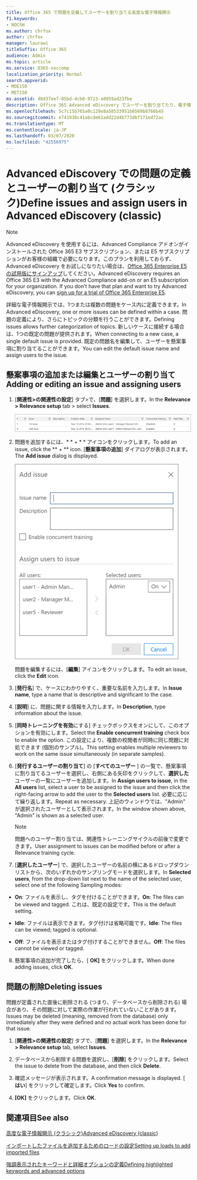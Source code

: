 ```yaml
---
title: Office 365 で問題を定義してユーザーを割り当てる高度な電子情報開示
f1.keywords:
- NOCSH
ms.author: chrfox
author: chrfox
manager: laurawi
titleSuffix: Office 365
audience: Admin
ms.topic: article
ms.service: O365-seccomp
localization_priority: Normal
search.appverid:
- MOE150
- MET150
ms.assetid: 48d37ee7-05bd-4cb8-9723-a8959ad23fbe
description: Office 365 Advanced eDiscovery でユーザーを割り当てたり、電子情報開示ケースの問題を削除したりするなど、案件を追加または編集する方法について説明します。
ms.openlocfilehash: 5c7c15b765a0c129e8a58533951b6569b8766b45
ms.sourcegitcommit: e741930c41abcde61add22d4b773dbf171ed72ac
ms.translationtype: MT
ms.contentlocale: ja-JP
ms.lasthandoff: 03/07/2020
ms.locfileid: "42556975"
---
```

# <a name="define-issues-and-assign-users-in-advanced-ediscovery-classic"></a><span data-ttu-id="0c7fe-103">Advanced eDiscovery での問題の定義とユーザーの割り当て (クラシック)</span><span class="sxs-lookup"><span data-stu-id="0c7fe-103">Define issues and assign users in Advanced eDiscovery (classic)</span></span>

> [!NOTE]
> <span data-ttu-id="0c7fe-p101">Advanced eDiscovery を使用するには、Advanced Compliance アドオンがインストールされた Office 365 E3 サブスクリプション、または E5 サブスクリプションがお客様の組織で必要になります。このプランを利用しておらず、Advanced eDiscovery をお試しになりたい場合は、[Office 365 Enterprise E5 の試用版にサインアップ](https://go.microsoft.com/fwlink/p/?LinkID=698279)してください。</span><span class="sxs-lookup"><span data-stu-id="0c7fe-p101">Advanced eDiscovery requires an Office 365 E3 with the Advanced Compliance add-on or an E5 subscription for your organization. If you don't have that plan and want to try Advanced eDiscovery, you can [sign up for a trial of Office 365 Enterprise E5](https://go.microsoft.com/fwlink/p/?LinkID=698279).</span></span> 
  
<span data-ttu-id="0c7fe-106">詳細な電子情報開示では、1つまたは複数の問題をケース内に定義できます。</span><span class="sxs-lookup"><span data-stu-id="0c7fe-106">In Advanced eDiscovery, one or more issues can be defined within a case.</span></span> <span data-ttu-id="0c7fe-107">問題の定義により、さらにトピックの分類を行うことができます。</span><span class="sxs-lookup"><span data-stu-id="0c7fe-107">Defining issues allows further categorization of topics.</span></span> <span data-ttu-id="0c7fe-108">新しいケースに接続する場合は、1つの既定の問題が提供されます。</span><span class="sxs-lookup"><span data-stu-id="0c7fe-108">When connecting to a new case, a single default issue is provided.</span></span> <span data-ttu-id="0c7fe-109">既定の問題名を編集して、ユーザーを懸案事項に割り当てることができます。</span><span class="sxs-lookup"><span data-stu-id="0c7fe-109">You can edit the default issue name and assign users to the issue.</span></span> 
  
## <a name="adding-or-editing-an-issue-and-assigning-users"></a><span data-ttu-id="0c7fe-110">懸案事項の追加または編集とユーザーの割り当て</span><span class="sxs-lookup"><span data-stu-id="0c7fe-110">Adding or editing an issue and assigning users</span></span>

1. <span data-ttu-id="0c7fe-111">[**関連性\>の関連性の設定**] タブ\>で、[**問題**] を選択します。</span><span class="sxs-lookup"><span data-stu-id="0c7fe-111">In the **Relevance \> Relevance setup** tab \> select **Issues**.</span></span>
    
    ![関連性の設定の問題](../media/dfd8f9ef-b167-4ed9-980e-00ae98a97169.png)
  
2. <span data-ttu-id="0c7fe-113">問題を追加するには、\* \* + \* \* アイコンをクリックします。</span><span class="sxs-lookup"><span data-stu-id="0c7fe-113">To add an issue, click the \*\* + \*\* icon.</span></span> <span data-ttu-id="0c7fe-114">[**懸案事項の追加**] ダイアログが表示されます。</span><span class="sxs-lookup"><span data-stu-id="0c7fe-114">The **Add issue** dialog is displayed.</span></span> 
    
    ![[関連性の設定] の追加問題](../media/c8e94982-139a-472a-b85d-282f2d742046.png)
  
    <span data-ttu-id="0c7fe-116">問題を編集するには、[**編集**] アイコンをクリックします。</span><span class="sxs-lookup"><span data-stu-id="0c7fe-116">To edit an issue, click the **Edit** icon.</span></span> 
    
3. <span data-ttu-id="0c7fe-117">[**発行名**] で、ケースにわかりやすく、重要な名前を入力します。</span><span class="sxs-lookup"><span data-stu-id="0c7fe-117">In **Issue name**, type a name that is descriptive and significant to the case.</span></span> 
    
4. <span data-ttu-id="0c7fe-118">[**説明**] に、問題に関する情報を入力します。</span><span class="sxs-lookup"><span data-stu-id="0c7fe-118">In **Description**, type information about the issue.</span></span>
    
5. <span data-ttu-id="0c7fe-119">[**同時トレーニングを有効**にする] チェックボックスをオンにして、このオプションを有効にします。</span><span class="sxs-lookup"><span data-stu-id="0c7fe-119">Select the **Enable concurrent training** check box to enable the option.</span></span> <span data-ttu-id="0c7fe-120">この設定により、複数の校閲者が同時に同じ問題に対処できます (個別のサンプル)。</span><span class="sxs-lookup"><span data-stu-id="0c7fe-120">This setting enables multiple reviewers to work on the same issue simultaneously (in separate samples).</span></span> 
    
6. <span data-ttu-id="0c7fe-121">[**発行するユーザーの割り当て**] の [**すべてのユーザー** ] の一覧で、懸案事項に割り当てるユーザーを選択し、右側にある矢印をクリックして、**選択した**ユーザーの一覧にユーザーを追加します。</span><span class="sxs-lookup"><span data-stu-id="0c7fe-121">In **Assign users to issue**, in the **All users** list, select a user to be assigned to the issue and then click the right-facing arrow to add the user to the **Selected users** list.</span></span> <span data-ttu-id="0c7fe-122">必要に応じて繰り返します。</span><span class="sxs-lookup"><span data-stu-id="0c7fe-122">Repeat as necessary.</span></span> <span data-ttu-id="0c7fe-123">上記のウィンドウでは、"Admin" が選択されたユーザーとして表示されます。</span><span class="sxs-lookup"><span data-stu-id="0c7fe-123">In the window shown above, "Admin" is shown as a selected user.</span></span> 
    
    > [!NOTE]
    > <span data-ttu-id="0c7fe-124">問題へのユーザー割り当ては、関連性トレーニングサイクルの前後で変更できます。</span><span class="sxs-lookup"><span data-stu-id="0c7fe-124">User assignment to issues can be modified before or after a Relevance training cycle.</span></span> 
  
7. <span data-ttu-id="0c7fe-125">[**選択したユーザー**] で、選択したユーザーの名前の横にあるドロップダウンリストから、次のいずれかのサンプリングモードを選択します。</span><span class="sxs-lookup"><span data-stu-id="0c7fe-125">In **Selected users**, from the drop-down list next to the name of the selected user, select one of the following Sampling modes:</span></span> 
    
  - <span data-ttu-id="0c7fe-126">**On**: ファイルを表示し、タグを付けることができます。</span><span class="sxs-lookup"><span data-stu-id="0c7fe-126">**On**: The files can be viewed and tagged.</span></span> <span data-ttu-id="0c7fe-127">これは、既定の設定です。</span><span class="sxs-lookup"><span data-stu-id="0c7fe-127">This is the default setting.</span></span>
    
  - <span data-ttu-id="0c7fe-128">**Idle**: ファイルは表示できます。タグ付けは省略可能です。</span><span class="sxs-lookup"><span data-stu-id="0c7fe-128">**Idle**: The files can be viewed; tagged is optional.</span></span>
    
  - <span data-ttu-id="0c7fe-129">**Off**: ファイルを表示またはタグ付けすることができません。</span><span class="sxs-lookup"><span data-stu-id="0c7fe-129">**Off**: The files cannot be viewed or tagged.</span></span>
    
8. <span data-ttu-id="0c7fe-130">懸案事項の追加が完了したら、[ **OK]** をクリックします。</span><span class="sxs-lookup"><span data-stu-id="0c7fe-130">When done adding issues, click **OK**.</span></span>
    
## <a name="deleting-issues"></a><span data-ttu-id="0c7fe-131">問題の削除</span><span class="sxs-lookup"><span data-stu-id="0c7fe-131">Deleting issues</span></span>

<span data-ttu-id="0c7fe-132">問題が定義された直後に削除される (つまり、データベースから削除される) 場合があり、その問題に対して実際の作業が行われていないことがあります。</span><span class="sxs-lookup"><span data-stu-id="0c7fe-132">Issues may be deleted (meaning, removed from the database) only immediately after they were defined and no actual work has been done for that issue.</span></span> 
  
1. <span data-ttu-id="0c7fe-133">[**関連性\>の関連性の設定**] タブで、[**問題**] を選択します。</span><span class="sxs-lookup"><span data-stu-id="0c7fe-133">In the **Relevance \> Relevance setup** tab, select **Issues**.</span></span>
    
2. <span data-ttu-id="0c7fe-134">データベースから削除する問題を選択し、[**削除**] をクリックします。</span><span class="sxs-lookup"><span data-stu-id="0c7fe-134">Select the issue to delete from the database, and then click **Delete**.</span></span>
    
3. <span data-ttu-id="0c7fe-135">確認メッセージが表示されます。</span><span class="sxs-lookup"><span data-stu-id="0c7fe-135">A confirmation message is displayed.</span></span> <span data-ttu-id="0c7fe-136">[ **はい**] をクリックして確定します。</span><span class="sxs-lookup"><span data-stu-id="0c7fe-136">Click **Yes** to confirm.</span></span> 
    
4. <span data-ttu-id="0c7fe-137">**[OK]** をクリックします。</span><span class="sxs-lookup"><span data-stu-id="0c7fe-137">Click **OK**.</span></span>
    
## <a name="see-also"></a><span data-ttu-id="0c7fe-138">関連項目</span><span class="sxs-lookup"><span data-stu-id="0c7fe-138">See also</span></span>

[<span data-ttu-id="0c7fe-139">高度な電子情報開示 (クラシック)</span><span class="sxs-lookup"><span data-stu-id="0c7fe-139">Advanced eDiscovery (classic)</span></span>](office-365-advanced-ediscovery.md)
  
[<span data-ttu-id="0c7fe-140">インポートしたファイルを追加するためのロードの設定</span><span class="sxs-lookup"><span data-stu-id="0c7fe-140">Setting up loads to add imported files</span></span>](set-up-loads-to-add-imported-files.md)
  
[<span data-ttu-id="0c7fe-141">強調表示されたキーワードと詳細オプションの定義</span><span class="sxs-lookup"><span data-stu-id="0c7fe-141">Defining highlighted keywords and advanced options</span></span>](define-highlighted-keywords-and-advanced-options.md)

